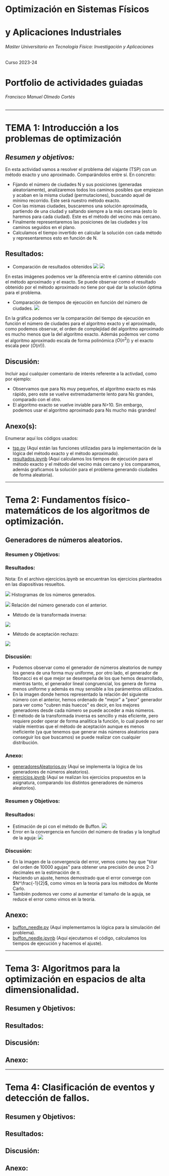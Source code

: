 

# Optimización en Sistemas Físicos

# y Aplicaciones Industriales

###### Maśter Universitario en Tecnología Física: Investigación y Aplicaciones

Curso 2023-24

# Portfolio de actividades guiadas

###### Francisco Manuel Olmedo Cortés



---

# TEMA 1: Introducción a los problemas de optimización

## ***Resumen y objetivos:***


En esta actividad vamos a resolver el problema del viajante (TSP) con un método exacto y uno aproximado. Comparándolos entre sí. En concreto:

- Fijando el número de ciudades N y sus posiciones (generadas aleatoriamente), analizaremos todos los caminos posibles que empiezan y acaban en la misma ciudad (permutaciones), buscando aquel de mínimo recorrido. Este será nuestro método exacto.
- Con las mismas ciudades, buscaremos una solución aproximada, partiendo de una ciudad y saltando siempre a la más cercana (esto lo haremos para cada ciudad). Este es el método del vecino más cercano.
- Finalmente representaremos las posiciones de las ciudades y los caminos seguidos en el plano.
- Calculamos el tiempo invertido en calcular la solución con cada método y representaremos esto en función de N.
## Resultados:

- Comparación de resultados obtenidos
![](images/Pasted%20image%2020231211170401.png)
![](images/Pasted%20image%2020231211171805.png)



En estas imágenes podemos ver la diferencia entre el camino obtenido con el método aproximado y el exacto. Se puede observar como el resultado obtenido por el método aproximado no tiene por qué dar la solución óptima para el problema.


- Comparación de tiempos de ejecución en función del número de ciudades.
![](images/Pasted%20image%2020240127180621.png)

En la gráfica podemos ver la comparación del tiempo de ejecución en función el número de ciudades para el algoritmo exacto y el aproximado, como podemos observar, el orden de complejidad del algoritmo aproximado es mucho menos que la del algoritmo exacto. Además podemos ver como el algoritmo aproximado escala de forma polinómica ($O(n^2$)) y el exacto escala peor ($O(n!)$).


## Discusión:

Incluir aquí cualquier comentario de interés referente a la activdad,
como por ejemplo:

-   Observamos que para Ns muy pequeños, el algoritmo exacto es más
    rápido, pero este se vuelve extremadamente lento para Ns grandes,
    comparado con el otro.
-   El algoritmo exacto se vuelve inviable para N\>10. Sin embargo,
    podemos usar el algoritmo aproximado para Ns mucho más grandes!

## Anexo(s):

Enumerar aquí los códigos usados:

-   [tsp.py](https://github.com/FullFran/Optimization-Algorithms/blob/main/1%20Introducción%20TSP/tsp.py) (Aquí están las funciones utilizadas para la implementación de la lógica del método exacto y el método aproximado).
- [resultados.ipynb](https://github.com/FullFran/Optimization-Algorithms/blob/main/1%20Introducción%20TSP/resultados.ipynb) (Aquí calculamos los tiempos de ejecución para el método exacto y el método del vecino más cercano y los comparamos, además graficamos la solución para el problema generando ciudades de forma aleatoria).

---
# Tema 2: Fundamentos físico-matemáticos de los algoritmos de optimización.

## Generadores de números aleatorios.

### Resumen y Objetivos:

### Resultados:
Nota: En el archivo ejercicios.ipynb se encuentran los ejercicios planteados en las diapositivas resueltos.

![](images/Pasted%20image%2020240123123656.png)
Histogramas de los números generados.

![](images/Pasted%20image%2020240127115142.png)
Relación del número generado con el anterior.

- Método de la transformada inversa:

![](images/Pasted%20image%2020240123133011.png)


- Método de aceptación rechazo:

![](images/Pasted%20image%2020240123133047.png)



### Discusión:
- Podemos observar como el generador de números aleatorios de numpy los genera de una forma muy uniforme, por otro lado, el generador de fibonacci es el que mejor se desempeña de los que hemos desarrollado, mientras tanto, el generador lineal congruencial, los genera de forma menos uniforme y además es muy sensible a los parámentros utilizados.
- En la imagen donde hemos representado la relación del siguiente número con el anterior, hemos ordenado de "mejor" a "peor" generador para ver como "cubren más huecos" es decir, en los mejores generadores desde cada número se puede acceder a más números.
- El método de la transformada inversa es sencillo y más eficiente, pero requiere poder operar de forma analítica la función, lo cual puede no ser viable mientras que el método de aceptación aunque es menos ineficiente (ya que tenemos que generar más números aleatorios para conseguir los que buscamos) se puede realizar con cualquier distribución.

### Anexo:
- [generadoresAleatorios.py](https://github.com/FullFran/Optimization-Algorithms/tree/main/2%20Números%20aleatorios%2C%20Métodos%20de%20Montecarlo/Generación%20de%20números%20Aleatorios/generadoresAleatorios.py) (Aquí se implementa la lógica de los generadores de números aleatorios).
- [ejercicios.ipynb](https://github.com/FullFran/Optimization-Algorithms/blob/main/2%20Números%20aleatorios%2C%20Métodos%20de%20Montecarlo/Generación%20de%20números%20Aleatorios/ejercicios.ipynb) (Aquí se realizan los ejercicios propuestos en la asignatura, comparando los distintos generadores de números aleatorios).

### Resumen y Objetivos:

### Resultados:
- Estimación de pi con el método de Buffon. 
![](images/Pasted%20image%2020240127184645.png)
- Error en la convergencia en función del número de tiradas y la longitud de la aguja:
![](images/Pasted%20image%2020240123134450.png)

### Discusión:
- En la imagen de la convergencia del error, vemos como hay que "tirar del orden de 10000 agujas" para obtener una precisión de unos 2-3 decimales en la estimación de $\pi$. 
- Haciendo un ajuste, hemos demostrado que el error converge con $N^\frac{-1}{2}$, como vimos en la teoría para los métodos de Monte Carlo. 
- También podemos ver como al aumentar el tamaño de la aguja, se reduce el error como vimos en la teoría.
## Anexo:
- [buffon_needle.py](https://github.com/FullFran/Optimization-Algorithms/blob/main/2%20Números%20aleatorios%2C%20Métodos%20de%20Montecarlo/Aguja%20de%20Buffon/buffon_needle.py)  (Aquí implementamos la lógica para la simulación del problema).
- [buffon_needle.ipynb](https://github.com/FullFran/Optimization-Algorithms/blob/main/2%20Números%20aleatorios%2C%20Métodos%20de%20Montecarlo/Aguja%20de%20Buffon/buffon_needle.ipynb) (Aquí ejecutamos el código, calculamos los tiempos de ejecución y hacemos el ajuste).

---
# Tema 3: Algoritmos para la optimización en espacios de alta dimensionalidad.

## Resumen y Objetivos:

## Resultados:


## Discusión:

## Anexo:

---

# Tema 4: Clasificación de eventos y detección de fallos.

## Resumen y Objetivos:

## Resultados:

## Discusión:

## Anexo: